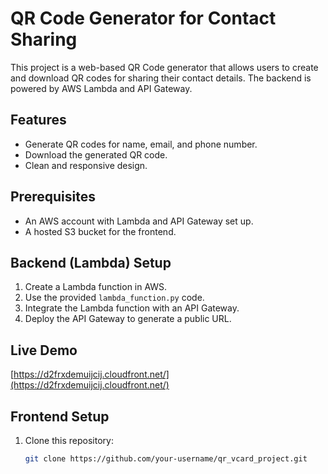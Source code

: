 # QR Code Generator for Contact Sharing

This project is a web-based QR Code generator that allows users to create and download QR codes for sharing their contact details. The backend is powered by AWS Lambda and API Gateway.

## Features
- Generate QR codes for name, email, and phone number.
- Download the generated QR code.
- Clean and responsive design.

## Prerequisites
- An AWS account with Lambda and API Gateway set up.
- A hosted S3 bucket for the frontend.

## Backend (Lambda) Setup
1. Create a Lambda function in AWS.
2. Use the provided `lambda_function.py` code.
3. Integrate the Lambda function with an API Gateway.
4. Deploy the API Gateway to generate a public URL.

## Live Demo
[https://d2frxdemuijcij.cloudfront.net/](https://d2frxdemuijcij.cloudfront.net/)

## Frontend Setup
1. Clone this repository:
   ```bash
   git clone https://github.com/your-username/qr_vcard_project.git
